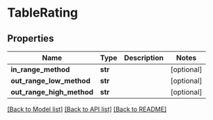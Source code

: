 # TableRating

## Properties
Name | Type | Description | Notes
------------ | ------------- | ------------- | -------------
**in_range_method** | **str** |  | [optional] 
**out_range_low_method** | **str** |  | [optional] 
**out_range_high_method** | **str** |  | [optional] 

[[Back to Model list]](../README.md#documentation-for-models) [[Back to API list]](../README.md#documentation-for-api-endpoints) [[Back to README]](../README.md)

